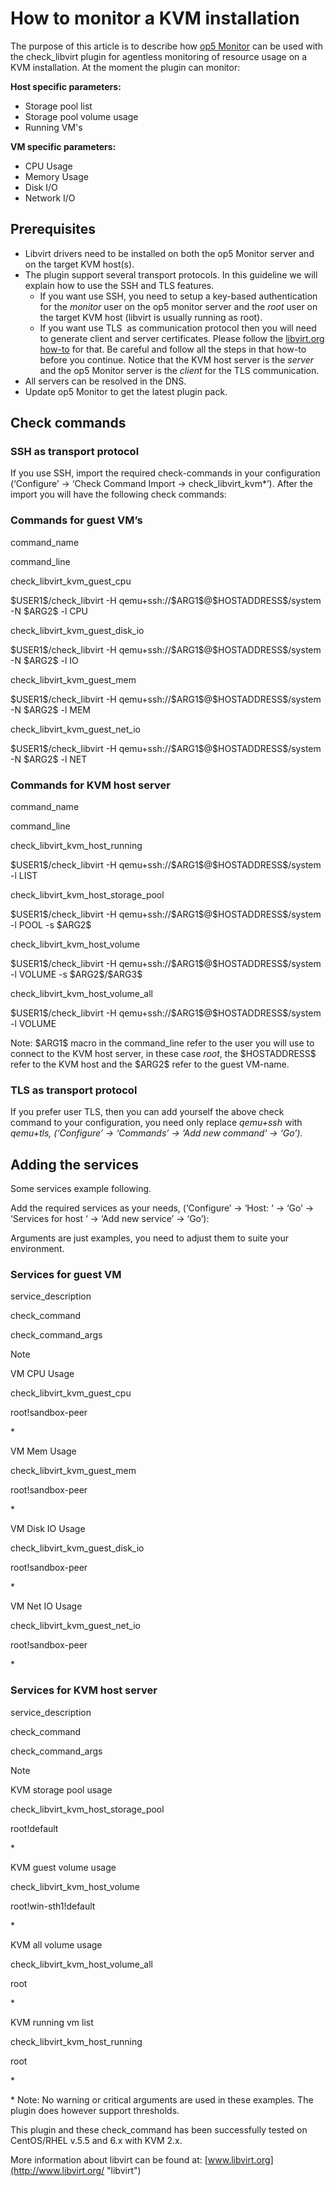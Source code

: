 # How to monitor a KVM installation

The purpose of this article is to describe how [op5 Monitor](http://www.op5.com/network-monitoring/op5-monitor/) can be used with the check\_libvirt plugin for agentless monitoring of resource usage on a KVM installation. At the moment the plugin can monitor:

**Host specific **parameters**:**

-   Storage pool list
-   Storage pool volume usage
-   Running VM's

**VM specific **parameters**:**

-   CPU Usage
-   Memory Usage
-   Disk I/O
-   Network I/O

## Prerequisites

-   Libvirt drivers need to be installed on both the op5 Monitor server and on the target KVM host(s).
-   The plugin support several transport protocols. In this guideline we will explain how to use the SSH and TLS features.
    -   If you want use SSH, you need to setup a key-based authentication for the *monitor* user on the op5 monitor server and the *root* user on the target KVM host (libvirt is usually running as root).
    -   If you want use TLS  as communication protocol then you will need to generate client and server certificates. Please follow the [libvirt.org how-to](http://wiki.libvirt.org/page/TLSCreateCACert) for that. Be careful and follow all the steps in that how-to before you continue. Notice that the KVM host server is the *server* and the op5 Monitor server is the *client* for the TLS communication.
-   All servers can be resolved in the DNS.
-   Update op5 Monitor to get the latest plugin pack.

## Check commands

### SSH as transport protocol

If you use SSH, import the required check-commands in your configuration (‘Configure’ -\> ‘Check Command Import -\> check\_libvirt\_kvm\*’). After the import you will have the following check commands:

### Commands for guest VM’s

command\_name

command\_line

check\_libvirt\_kvm\_guest\_cpu

\$USER1\$/check\_libvirt -H qemu+ssh://\$ARG1\$@\$HOSTADDRESS\$/system -N \$ARG2\$ -l CPU

check\_libvirt\_kvm\_guest\_disk\_io

\$USER1\$/check\_libvirt -H qemu+ssh://\$ARG1\$@\$HOSTADDRESS\$/system -N \$ARG2\$ -l IO

check\_libvirt\_kvm\_guest\_mem

\$USER1\$/check\_libvirt -H qemu+ssh://\$ARG1\$@\$HOSTADDRESS\$/system -N \$ARG2\$ -l MEM

check\_libvirt\_kvm\_guest\_net\_io

\$USER1\$/check\_libvirt -H qemu+ssh://\$ARG1\$@\$HOSTADDRESS\$/system -N \$ARG2\$ -l NET

### Commands for KVM host server

command\_name

command\_line

check\_libvirt\_kvm\_host\_running

\$USER1\$/check\_libvirt -H qemu+ssh://\$ARG1\$@\$HOSTADDRESS\$/system -l LIST

check\_libvirt\_kvm\_host\_storage\_pool

\$USER1\$/check\_libvirt -H qemu+ssh://\$ARG1\$@\$HOSTADDRESS\$/system -l POOL -s \$ARG2\$

check\_libvirt\_kvm\_host\_volume

\$USER1\$/check\_libvirt -H qemu+ssh://\$ARG1\$@\$HOSTADDRESS\$/system -l VOLUME -s \$ARG2\$/\$ARG3\$

check\_libvirt\_kvm\_host\_volume\_all

\$USER1\$/check\_libvirt -H qemu+ssh://\$ARG1\$@\$HOSTADDRESS\$/system -l VOLUME

Note: \$ARG1\$ macro in the command\_line refer to the user you will use to connect to the KVM host server, in these case *root*, the \$HOSTADDRESS\$ refer to the KVM host and the \$ARG2\$ refer to the guest VM-name.

### TLS as transport protocol

If you prefer user TLS, then you can add yourself the above check command to your configuration, you need only replace *qemu+ssh* with *qemu+tls, (‘Configure’ -\> ‘Commands’ -\> ‘Add new command‘ -\> ‘Go’).*

## Adding the services

Some services example following.

Add the required services as your needs, (‘Configure’ -\> ‘Host: ‘ -\> ‘Go’ -\> ‘Services for host ‘ -\> ‘Add new service’ -\> ‘Go’):

Arguments are just examples, you need to adjust them to suite your environment.

### Services for guest VM

service\_description

check\_command

check\_command\_args

Note

VM CPU Usage

check\_libvirt\_kvm\_guest\_cpu

root!sandbox-peer

\*

VM Mem Usage

check\_libvirt\_kvm\_guest\_mem

root!sandbox-peer

\*

VM Disk IO Usage

check\_libvirt\_kvm\_guest\_disk\_io

root!sandbox-peer

\*

VM Net IO Usage

check\_libvirt\_kvm\_guest\_net\_io

root!sandbox-peer

\*

### Services for KVM host server

service\_description

check\_command

check\_command\_args

Note

KVM storage pool usage

check\_libvirt\_kvm\_host\_storage\_pool

root!default

\*

KVM guest volume usage

check\_libvirt\_kvm\_host\_volume

root!win-sth1!default

\*

KVM all volume usage

check\_libvirt\_kvm\_host\_volume\_all

root

\*

KVM running vm list

check\_libvirt\_kvm\_host\_running

root

\*

\* Note: No warning or critical arguments are used in these examples. The plugin does however support thresholds.

This plugin and these check\_command has been successfully tested on CentOS/RHEL v.5.5 and 6.x with KVM 2.x.

More information about libvirt can be found at: [www.libvirt.org](http://www.libvirt.org/ "libvirt")

